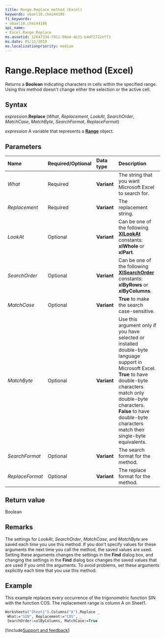 ```yaml
---
title: Range.Replace method (Excel)
keywords: vbaxl10.chm144186
f1_keywords:
- vbaxl10.chm144186
api_name:
- Excel.Range.Replace
ms.assetid: 12647334-f911-69e4-de31-b4df2722eff3
ms.date: 05/11/2019
ms.localizationpriority: medium
---
```



# Range.Replace method (Excel)

Returns a **Boolean** indicating characters in cells within the specified range. Using this method doesn't change either the selection or the active cell.


## Syntax

_expression_.**Replace** (_What_, _Replacement_, _LookAt_, _SearchOrder_, _MatchCase_, _MatchByte_, _SearchFormat_, _ReplaceFormat_)

_expression_ A variable that represents a **[Range](excel.range(object).md)** object.


## Parameters

|Name|Required/Optional|Data type|Description|
|:-----|:-----|:-----|:-----|
| _What_|Required| **Variant**|The string that you want Microsoft Excel to search for.|
| _Replacement_|Required| **Variant**|The replacement string.|
| _LookAt_|Optional| **Variant**|Can be one of the following **[XlLookAt](Excel.XlLookAt.md)** constants: **xlWhole** or **xlPart**.|
| _SearchOrder_|Optional| **Variant**|Can be one of the following **[XlSearchOrder](Excel.XlSearchOrder.md)** constants: **xlByRows** or **xlByColumns**.|
| _MatchCase_|Optional| **Variant**| **True** to make the search case-sensitive.|
| _MatchByte_|Optional| **Variant**|Use this argument only if you have selected or installed double-byte language support in Microsoft Excel. **True** to have double-byte characters match only double-byte characters. **False** to have double-byte characters match their single-byte equivalents.|
| _SearchFormat_|Optional| **Variant**|The search format for the method.|
| _ReplaceFormat_|Optional| **Variant**|The replace format for the method.|

## Return value

Boolean


## Remarks

The settings for _LookAt_, _SearchOrder_, _MatchCase_, and _MatchByte_ are saved each time you use this method. If you don't specify values for these arguments the next time you call the method, the saved values are used. Setting these arguments changes the settings in the **Find** dialog box, and changing the settings in the **Find** dialog box changes the saved values that are used if you omit the arguments. To avoid problems, set these arguments explicitly each time that you use this method.


## Example

This example replaces every occurrence of the trigonometric function SIN with the function COS. The replacement range is column A on Sheet1.

```vb
Worksheets("Sheet1").Columns("A").Replace _ 
 What:="SIN", Replacement:="COS", _ 
 SearchOrder:=xlByColumns, MatchCase:=True
```


[!include[Support and feedback](~/includes/feedback-boilerplate.md)]
